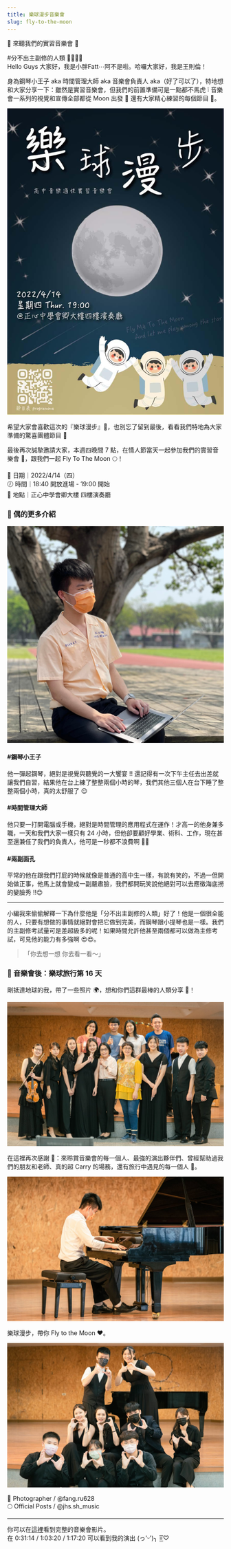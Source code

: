 ```yaml
---
title: 樂球漫步音樂會
slug: fly-to-the-moon
---
```

📣 來聽我們的實習音樂會 📣

\#分不出主副修的人類 😵‍💫😵‍💫  
Hello Guys 大家好，我是小胖Fatt⋯阿不是啦。哈囉大家好，我是王則倫！

身為鋼琴小王子 aka 時間管理大師 aka 音樂會負責人 aka（好了可以了），特地想和大家分享一下：雖然是實習音樂會，但我們的前置準備可是一點都不馬虎 ❕ 音樂會一系列的視覺和宣傳全部都從 Moon 出發 🚀  還有大家精心練習的每個節目 🎵。

<!-- truncate -->

![](2022-04-12-1.jpg)

希望大家會喜歡這次的『樂球漫步』🤍，也別忘了留到最後，看看我們特地為大家準備的驚喜團體節目 🤩

最後再次誠摯邀請大家，本週四晚間 7 點，在情人節當天一起參加我們的實習音樂會 🥳，跟我們一起 Fly To The Moon 🌕！

📆 日期｜2022/4/14（四）  
🕖 時間｜18:40 開放進場 - 19:00 開始  
📍 地點｜正心中學會卿大樓 四樓演奏廳

### 👀 偶的更多介紹

![](2022-04-12-2.jpg)

#### \#鋼琴小王子
他一彈起鋼琴，絕對是視覺與聽覺的一大饗宴 ‼️ 還記得有一次下午主任去出差就讓我們自習，結果他在台上練了整整兩個小時的琴，我們其他三個人在台下睡了整整兩個小時，真的太舒服了 😌

#### \#時間管理大師
他只要一打開電腦或手機，絕對是時間管理的應用程式在運作！才高一的他身兼多職，一天和我們大家一樣只有 24 小時，但他卻要顧好學業、術科、工作，現在甚至還兼任了我們的負責人，他可是一秒都不浪費啊 🤩🤩

#### \#兩副面孔
平常的他在跟我們打屁的時候就像是普通的高中生一樣，有說有笑的，不過一但開始做正事，他馬上就會變成一副嚴肅臉，我們都開玩笑說他絕對可以去應徵海底撈的變臉秀 ‼️😍

---

小編我來偷偷解釋一下為什麼他是「分不出主副修的人類」好了！他是一個很全能的人，只要有想做的事情就絕對會把它做到完美，而鋼琴跟小提琴也是一樣。我們的主副修考試量可是差超級多的呢！如果時間允許他甚至兩個都可以做為主修考試，可見他的能力有多強啊 😍😍。

> 「你去想一想 你去看一看～」

### 🚀 音樂會後：樂球旅行第 16 天

剛抵達地球的我，帶了一些照片 🌍，想和你們這群最棒的人類分享 🤩！

![](2022-04-30-1.jpg)

在這裡再次感謝 🙇：來聆賞音樂會的每一個人、最強的演出夥伴們、曾經幫助過我們的朋友和老師、真的超 Carry 的場務，還有旅行中遇見的每一個人 🚀。

![](2022-04-30-4.jpg)

樂球漫步，帶你 Fly to the Moon ❤️。

![](2022-04-30-5.jpg)

📸 Photographer / @fang.ru628  
🌕 Official Posts / @jhs.sh_music

---

你可以在[這裡](https://youtu.be/COvye-KaTJU)看到完整的音樂會影片。  
在 0:31:14 / 1:03:20 / 1:17:20 可以看到我的演出 (っ'ᵕ')╮ =͟͟͞͞♡